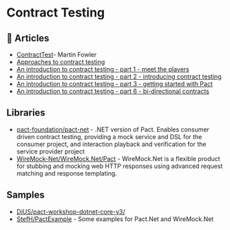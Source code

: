 # Contract Testing

## 📕 Articles
- [ContractTest](https://martinfowler.com/bliki/ContractTest.html)- Martin Fowler
- [Approaches to contract testing](https://www.ontestautomation.com/approaches-to-contract-testing/)
- [An introduction to contract testing - part 1 - meet the players](https://www.ontestautomation.com/an-introduction-to-contract-testing-part-1-meet-the-players/)
- [An introduction to contract testing - part 2 - introducing contract testing](https://www.ontestautomation.com/an-introduction-to-contract-testing-part-2-introducing-contract-testing/)
- [An introduction to contract testing - part 3 - getting started with Pact](https://www.ontestautomation.com/an-introduction-to-contract-testing-part-3-getting-started-with-pact/)
- [An introduction to contract testing - part 6 - bi-directional contracts](https://www.ontestautomation.com/an-introduction-to-contract-testing-part-6-bi-directional-contracts/)
## Libraries
- [pact-foundation/pact-net](https://github.com/pact-foundation/pact-net) - .NET version of Pact. Enables consumer driven contract testing, providing a mock service and DSL for the consumer project, and interaction playback and verification for the service provider project
- [WireMock-Net/WireMock.Net/Pact](https://github.com/WireMock-Net/WireMock.Net/wiki/Pact) - WireMock.Net is a flexible product for stubbing and mocking web HTTP responses using advanced request matching and response templating.
## Samples
- [DiUS/pact-workshop-dotnet-core-v3/](https://github.com/DiUS/pact-workshop-dotnet-core-v3/)
- [StefH/PactExample](https://github.com/StefH/PactExample) - Some examples for Pact.Net and WireMock.Net